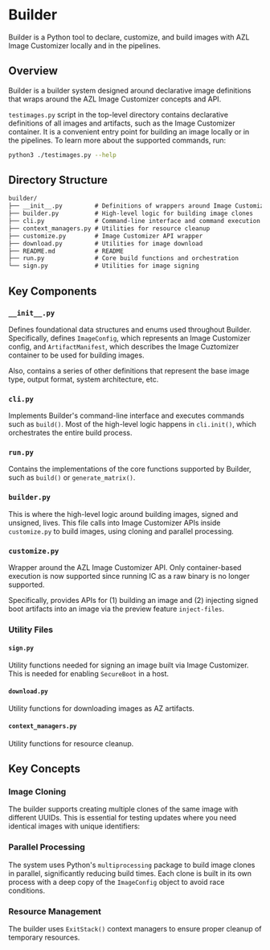 # Builder

Builder is a Python tool to declare, customize, and build images with AZL Image Customizer locally and in the pipelines.

## Overview

Builder is a builder system designed around declarative image definitions that wraps around the AZL Image Customizer concepts and API.

`testimages.py` script in the top-level directory contains declarative definitions of all images and artifacts, such as the Image Customizer container. It is a convenient entry point for building an image locally or in the pipelines. To learn more about the supported commands, run:

```bash
python3 ./testimages.py --help
```

## Directory Structure

```md
builder/
├── __init__.py         # Definitions of wrappers around Image Customizer concepts
├── builder.py          # High-level logic for building image clones
├── cli.py              # Command-line interface and command execution
├── context_managers.py # Utilities for resource cleanup
├── customize.py        # Image Customizer API wrapper
├── download.py         # Utilities for image download
├── README.md           # README
├── run.py              # Core build functions and orchestration
└── sign.py             # Utilities for image signing
```

## Key Components

### `__init__.py`

Defines foundational data structures and enums used throughout Builder. Specifically, defines `ImageConfig`, which represents an Image Customizer config, and `ArtifactManifest`, which describes the Image Cuztomizer container to be used for building images.

Also, contains a series of other definitions that represent the base image type, output format, system architecture, etc.

### `cli.py`

Implements Builder's command-line interface and executes commands such as `build()`. Most of the high-level logic happens in `cli.init()`, which orchestrates the entire build process.

### `run.py`

Contains the implementations of the core functions supported by Builder, such as `build()` or `generate_matrix()`.

### `builder.py`

This is where the high-level logic around building images, signed and unsigned, lives. This file calls into Image Customizer APIs inside `customize.py` to build images, using cloning and parallel processing.

### `customize.py`

Wrapper around the AZL Image Customizer API. Only container-based execution is now supported since running IC as a raw binary is no longer supported.

Specifically, provides APIs for (1) building an image and (2) injecting signed boot artifacts into an image via the preview feature `inject-files`.

### Utility Files

#### `sign.py`

Utility functions needed for signing an image built via Image Customizer. This is needed for enabling `SecureBoot` in a host.

#### `download.py`

Utility functions for downloading images as AZ artifacts.

#### `context_managers.py`

Utility functions for resource cleanup.

## Key Concepts

### Image Cloning

The builder supports creating multiple clones of the same image with different UUIDs. This is essential for testing updates where you need identical images with unique identifiers:

### Parallel Processing

The system uses Python's `multiprocessing` package to build image clones in parallel, significantly reducing build times. Each clone is built in its own process with a deep copy of the `ImageConfig` object to avoid race conditions.

### Resource Management

The builder uses `ExitStack()` context managers to ensure proper cleanup of temporary resources.

